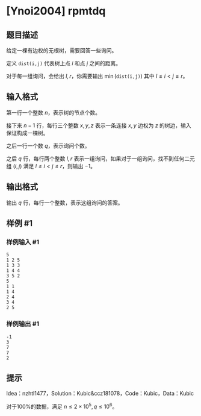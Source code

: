 # [Ynoi2004] rpmtdq

## 题目描述

给定一棵有边权的无根树，需要回答一些询问。

定义 $\texttt{dist(i,j)}$ 代表树上点 $i$ 和点 $j$ 之间的距离。

对于每一组询问，会给出 $l,r$，你需要输出 $\min(\texttt{dist(i,j)})$ 其中 $l\leq i < j \leq r$。

## 输入格式

第一行一个整数 $n$，表示树的节点个数。

接下来 $n-1$ 行，每行三个整数 $x,y,z$ 表示一条连接 $x,y$ 边权为 $z$ 的树边，输入保证构成一棵树。

之后一行一个数 $q$，表示询问个数。

之后 $q$ 行，每行两个整数 $l,r$ 表示一组询问，如果对于一组询问，找不到任何二元组 $(i,j)$ 满足 $l\le i<j\le r$，则输出 $-1$。

## 输出格式

输出 $q$ 行，每行一个整数，表示这组询问的答案。

## 样例 #1

### 样例输入 #1
```
5
1 2 5
1 3 3
1 4 4
3 5 2
5
1 1
1 4
2 4
3 4
2 5
```

### 样例输出 #1

```
-1
3
7
7
2
```

## 提示

Idea：nzhtl1477，Solution：Kubic&ccz181078，Code：Kubic，Data：Kubic

对于$100\%$的数据，满足 $n\leq2\times 10^5,q\leq 10^6$。

